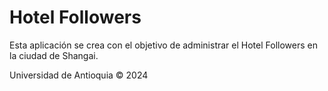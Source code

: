 # Hotel Followers

Esta aplicación se crea con el objetivo de administrar el Hotel Followers en la ciudad de Shangai.

Universidad de Antioquia
© 2024
